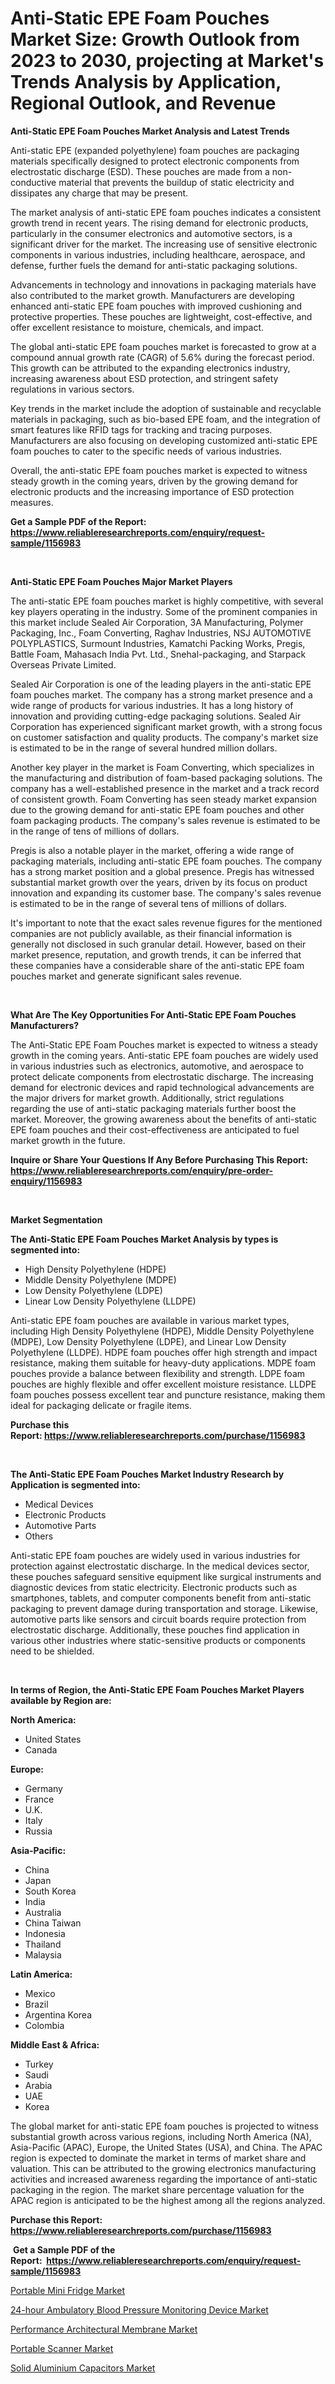 <p><h1>Anti-Static EPE Foam Pouches Market Size: Growth Outlook from 2023 to 2030, projecting at Market's Trends Analysis by Application, Regional Outlook, and Revenue</h1></p><p><strong>Anti-Static EPE Foam Pouches Market Analysis and Latest Trends</strong></p>
<p><p>Anti-static EPE (expanded polyethylene) foam pouches are packaging materials specifically designed to protect electronic components from electrostatic discharge (ESD). These pouches are made from a non-conductive material that prevents the buildup of static electricity and dissipates any charge that may be present.</p><p>The market analysis of anti-static EPE foam pouches indicates a consistent growth trend in recent years. The rising demand for electronic products, particularly in the consumer electronics and automotive sectors, is a significant driver for the market. The increasing use of sensitive electronic components in various industries, including healthcare, aerospace, and defense, further fuels the demand for anti-static packaging solutions.</p><p>Advancements in technology and innovations in packaging materials have also contributed to the market growth. Manufacturers are developing enhanced anti-static EPE foam pouches with improved cushioning and protective properties. These pouches are lightweight, cost-effective, and offer excellent resistance to moisture, chemicals, and impact.</p><p>The global anti-static EPE foam pouches market is forecasted to grow at a compound annual growth rate (CAGR) of 5.6% during the forecast period. This growth can be attributed to the expanding electronics industry, increasing awareness about ESD protection, and stringent safety regulations in various sectors.</p><p>Key trends in the market include the adoption of sustainable and recyclable materials in packaging, such as bio-based EPE foam, and the integration of smart features like RFID tags for tracking and tracing purposes. Manufacturers are also focusing on developing customized anti-static EPE foam pouches to cater to the specific needs of various industries.</p><p>Overall, the anti-static EPE foam pouches market is expected to witness steady growth in the coming years, driven by the growing demand for electronic products and the increasing importance of ESD protection measures.</p></p>
<p><strong>Get a Sample PDF of the Report:&nbsp; <a href="https://www.reliableresearchreports.com/enquiry/request-sample/1156983">https://www.reliableresearchreports.com/enquiry/request-sample/1156983</a></strong></p>
<p>&nbsp;</p>
<p><strong>Anti-Static EPE Foam Pouches Major Market Players</strong></p>
<p><p>The anti-static EPE foam pouches market is highly competitive, with several key players operating in the industry. Some of the prominent companies in this market include Sealed Air Corporation, 3A Manufacturing, Polymer Packaging, Inc., Foam Converting, Raghav Industries, NSJ AUTOMOTIVE POLYPLASTICS, Surmount Industries, Kamatchi Packing Works, Pregis, Battle Foam, Mahasach India Pvt. Ltd., Snehal-packaging, and Starpack Overseas Private Limited.</p><p>Sealed Air Corporation is one of the leading players in the anti-static EPE foam pouches market. The company has a strong market presence and a wide range of products for various industries. It has a long history of innovation and providing cutting-edge packaging solutions. Sealed Air Corporation has experienced significant market growth, with a strong focus on customer satisfaction and quality products. The company's market size is estimated to be in the range of several hundred million dollars.</p><p>Another key player in the market is Foam Converting, which specializes in the manufacturing and distribution of foam-based packaging solutions. The company has a well-established presence in the market and a track record of consistent growth. Foam Converting has seen steady market expansion due to the growing demand for anti-static EPE foam pouches and other foam packaging products. The company's sales revenue is estimated to be in the range of tens of millions of dollars.</p><p>Pregis is also a notable player in the market, offering a wide range of packaging materials, including anti-static EPE foam pouches. The company has a strong market position and a global presence. Pregis has witnessed substantial market growth over the years, driven by its focus on product innovation and expanding its customer base. The company's sales revenue is estimated to be in the range of several tens of millions of dollars.</p><p>It's important to note that the exact sales revenue figures for the mentioned companies are not publicly available, as their financial information is generally not disclosed in such granular detail. However, based on their market presence, reputation, and growth trends, it can be inferred that these companies have a considerable share of the anti-static EPE foam pouches market and generate significant sales revenue.</p></p>
<p>&nbsp;</p>
<p><strong>What Are The Key Opportunities For Anti-Static EPE Foam Pouches Manufacturers?</strong></p>
<p><p>The Anti-Static EPE Foam Pouches market is expected to witness a steady growth in the coming years. Anti-static EPE foam pouches are widely used in various industries such as electronics, automotive, and aerospace to protect delicate components from electrostatic discharge. The increasing demand for electronic devices and rapid technological advancements are the major drivers for market growth. Additionally, strict regulations regarding the use of anti-static packaging materials further boost the market. Moreover, the growing awareness about the benefits of anti-static EPE foam pouches and their cost-effectiveness are anticipated to fuel market growth in the future.</p></p>
<p><strong>Inquire or Share Your Questions If Any Before Purchasing This Report: <a href="https://www.reliableresearchreports.com/enquiry/pre-order-enquiry/1156983">https://www.reliableresearchreports.com/enquiry/pre-order-enquiry/1156983</a></strong></p>
<p>&nbsp;</p>
<p><strong>Market Segmentation</strong></p>
<p><strong>The Anti-Static EPE Foam Pouches Market Analysis by types is segmented into:</strong></p>
<p><ul><li>High Density Polyethylene (HDPE)</li><li>Middle Density Polyethylene (MDPE)</li><li>Low Density Polyethylene (LDPE)</li><li>Linear Low Density Polyethylene (LLDPE)</li></ul></p>
<p><p>Anti-static EPE foam pouches are available in various market types, including High Density Polyethylene (HDPE), Middle Density Polyethylene (MDPE), Low Density Polyethylene (LDPE), and Linear Low Density Polyethylene (LLDPE). HDPE foam pouches offer high strength and impact resistance, making them suitable for heavy-duty applications. MDPE foam pouches provide a balance between flexibility and strength. LDPE foam pouches are highly flexible and offer excellent moisture resistance. LLDPE foam pouches possess excellent tear and puncture resistance, making them ideal for packaging delicate or fragile items.</p></p>
<p><strong>Purchase this Report:&nbsp;<a href="https://www.reliableresearchreports.com/purchase/1156983">https://www.reliableresearchreports.com/purchase/1156983</a></strong></p>
<p>&nbsp;</p>
<p><strong>The Anti-Static EPE Foam Pouches Market Industry Research by Application is segmented into:</strong></p>
<p><ul><li>Medical Devices</li><li>Electronic Products</li><li>Automotive Parts</li><li>Others</li></ul></p>
<p><p>Anti-static EPE foam pouches are widely used in various industries for protection against electrostatic discharge. In the medical devices sector, these pouches safeguard sensitive equipment like surgical instruments and diagnostic devices from static electricity. Electronic products such as smartphones, tablets, and computer components benefit from anti-static packaging to prevent damage during transportation and storage. Likewise, automotive parts like sensors and circuit boards require protection from electrostatic discharge. Additionally, these pouches find application in various other industries where static-sensitive products or components need to be shielded.</p></p>
<p>&nbsp;</p>
<p><strong>In terms of Region, the Anti-Static EPE Foam Pouches Market Players available by Region are:</strong></p>
<p>
    <p> <strong> North America: </strong>
        <ul>
            <li>United States</li>
            <li>Canada</li>
        </ul>
        </p> 
    <p> <strong> Europe: </strong>
        <ul>
            <li>Germany</li>
            <li>France</li>
            <li>U.K.</li>
            <li>Italy</li>
            <li>Russia</li>
        </ul>
        </p> 
    <p> <strong> Asia-Pacific: </strong>
        <ul>
            <li>China</li>
            <li>Japan</li>
            <li>South Korea</li>
            <li>India</li>
            <li>Australia</li>
            <li>China Taiwan</li>
            <li>Indonesia</li>
            <li>Thailand</li>
            <li>Malaysia</li>
        </ul>
        </p> 
    <p> <strong> Latin America: </strong>
        <ul>
            <li>Mexico</li>
            <li>Brazil</li>
            <li>Argentina Korea</li>
            <li>Colombia</li>
        </ul>
        </p> 
    <p> <strong> Middle East & Africa: </strong>
        <ul>
            <li>Turkey</li>
            <li>Saudi</li>
            <li>Arabia</li>
            <li>UAE</li>
            <li>Korea</li>
        </ul>
    </p>
    </p>
<p><p>The global market for anti-static EPE foam pouches is projected to witness substantial growth across various regions, including North America (NA), Asia-Pacific (APAC), Europe, the United States (USA), and China. The APAC region is expected to dominate the market in terms of market share and valuation. This can be attributed to the growing electronics manufacturing activities and increased awareness regarding the importance of anti-static packaging in the region. The market share percentage valuation for the APAC region is anticipated to be the highest among all the regions analyzed.</p></p>
<p><strong>Purchase this Report: <a href="https://www.reliableresearchreports.com/purchase/1156983">https://www.reliableresearchreports.com/purchase/1156983</a></strong></p>
<p>&nbsp;<strong>Get a Sample PDF of the Report:&nbsp;&nbsp;<a href="https://www.reliableresearchreports.com/enquiry/request-sample/1156983">https://www.reliableresearchreports.com/enquiry/request-sample/1156983</a></strong></p>
<p><strong></strong></p>
<p><p><a href="https://medium.com/@jalenmurphy48/portable-mini-fridge-market-size-growth-forecast-2023-2030-ef3753fd5859">Portable Mini Fridge Market</a></p><p><a href="https://github.com/Chiragrp26/Market-Research-Report-List-1/blob/main/24-hour-ambulatory-blood-pressure-monitoring-device-market.md">24-hour Ambulatory Blood Pressure Monitoring Device Market</a></p><p><a href="https://github.com/AKSHATREPORTPRIME/Market-Research-Report-List-1/blob/main/performance-architectural-membrane-market.md">Performance Architectural Membrane Market</a></p><p><a href="https://medium.com/@hunterwyman1984/portable-scanner-market-size-growth-forecast-2023-2030-87ae9562f529">Portable Scanner Market</a></p><p><a href="https://www.linkedin.com/pulse/solid-aluminium-capacitors-market-research-report-provides-3jnqf/">Solid Aluminium Capacitors Market</a></p></p>